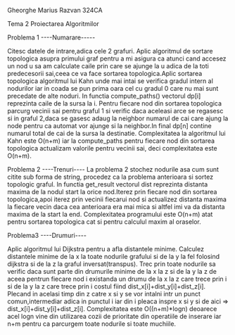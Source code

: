 Gheorghe Marius Razvan 324CA

Tema 2 Proiectarea Algoritmilor

Problema 1 ----Numarare-----

Citesc datele de intrare,adica cele 2 grafuri.
Aplic algoritmul de sortare topologica asupra primului graf
pentru a mi asigura ca atunci cand accesez un nod u sa am calculate
caile prin care se ajunge la u adica de la toti predecesorii sai,ceea ce
va face sortarea topologica.Aplic sortarea topologica algoritmul lui Kahn
unde mai intai se verifica gradul intern al nodurilor iar in coada se pun 
prima oara cel cu gradul 0 care nu mai sunt precedate de alte noduri.
In functia compute_paths() vectorul dp[i] reprezinta caile de la sursa la i.
Pentru fiecare nod din sortarea topologica parcurg vecinii sai pentru graful 1
si verific daca aceleasi arce se regasesc si in graful 2,daca se gasesc
adaug la neighbor numarul de cai care ajung la node pentru ca automat vor
ajunge si la neighbor.In final dp[n] contine numarul total de cai de la sursa
la destinatie.
Complexitatea la algoritmul lui Kahn este O(n+m) iar la compute_paths pentru
fiecare nod din sortarea topologica actualizam valorile pentru vecinii sai,
deci complexitatea este O(n+m).

Problema 2 ----Trenuri----
La problema 2 stochez nodurile asa cum sunt citite sub forma de string,
procedez ca la problema anterioara si sortez topologic graful.
In functia get_result vectorul dist reprezinta distanta maxima de la nodul 
start la orice nod.Iterez prin fiecare nod din sortarea topologica,apoi iterez
prin vecinii fiecarui nod si actualizez distanta maxima la fiecare vecin
daca cea anterioara era mai mica si altfel imi va da distanta maxima de la
start la end.
Complexitatea programului este O(n+m) atat pentru sortarea topologica cat si
pentru calculul maxim al oraselor.

Problema3 ----Drumuri----

Aplic algoritmul lui Dijkstra pentru a afla distantele minime.
Calculez distantele minime de la x la toate nodurile grafului si de 
la y la fel folosind dijkstra si de la z la graful inversat(transpus).
Trec prin toate nodurile sa verific daca sunt parte din drumurile minime
de la x la z si de la y la z de aceea pentrun fiecare nod i
existanda un drumu de la x la z care trece prin i si de la y la z
care trece prin i costul fiind dist_x[i]+dist_y[i]+dist_z[i].
Plecand in acelasi timp din z catre x si y se vor intalni
intr un punct comun,intermediar adica in punctul i iar din i
pleaca inspre x si y si de aici => dist_x[i]+dist_y[i]+dist_z[i].
Complexitatea este O((n+m)*logn) deoarece acel logn vine din utilizarea
cozii de prioritate din operatiile de inserare iar n+m
pentru ca parcurgem toate nodurile si toate muchiile.
